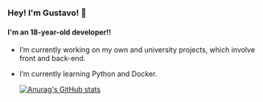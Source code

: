 ### Hey! I'm Gustavo! 👋
  #### I'm an 18-year-old developer!!
  
-  I’m currently working on my own and university projects, which involve front and back-end.
-  I’m currently learning Python and Docker.

      [![Anurag's GitHub stats](https://github-readme-stats.vercel.app/api?username=guugimeness&show_icons=true&theme=midnight-purple)](https://github.com/anuraghazra/github-readme-stats?username=guugimeness)
